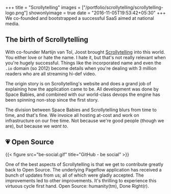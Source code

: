 +++
title = "Scrollytelling"
images = ["/portfolio/scrollytelling/scrollytelling-logo.png"]
showonlyimage = true
date = "2016-11-05T19:53:42+05:30"
+++
We co-founded and bootstrapped a successful SaaS aimed at national media.
<!--more-->

## The birth of Scrollytelling
With co-founder Martijn van Tol, Joost brought [Scrollytelling](https://www.scrollytelling.io) into this world. You either love or hate the name. I hate it, but that's not really relevant when you're hugely successful. Things like the incorporated name and even the `.io` domain (so 2012) become details when you're dealing with 3 million readers who are all streaming hi-def video.

The origin story is on Scrollytelling's website and does a grand job of explaining how the application came to be. All development was done by Space Babies, and combined with our world-class devops the engine has been spinning non-stop since the first story.

The division between Space Babies and Scrollytelling blurs from time to time, and that's fine. We invoice all hosting at-cost and work on infrastructure on our free time. Not because we're good people (though we are), but because we _want to_.

## 💗 Open Source

{{< figure src="be-social.gif" title="GitHub - be social" >}}

One of the best aspects of Scrollytelling is that we get to contribute greatly back to Open Source. The underlying Pageflow application has received a bunch of updates from us; all of which were gladly accepted. The improvements led to other improvements. It's thrilling to experience this virtuous cycle first hand. Open Source: humanity(tm), Done Right(r).

